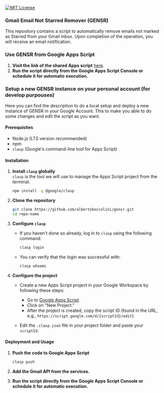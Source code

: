 [![MIT License](https://img.shields.io/badge/License-MIT-yellow.svg)](https://opensource.org/licenses/MIT)

### Gmail Email Not Starred Remover (GENSR)

This repository contains a script to automatically remove emails not marked as Starred from your Gmail inbox. Upon completion of the operation, you will receive an email notification.

### Use GENSR from Google Apps Script

1. **Visit the link of the shared Apps script** [here](https://script.google.com/d/1yAguOlWMdXBvcP8K61dyFPKze6DPW9QrF8BlIaT8c1xnSk6lhy_HlKuj/edit).
2. **Run the script directly from the Google Apps Script Console or schedule it for automatic execution.**

### Setup a new GENSR instance on your personal account (for develop purpouses)

Here you can find the description to do a local setup and deploy a new instance of GENSR in your Google Account. This to make you able to do some changes and edit the script as you want.

#### Prerequisites

- Node.js (LTS version recommended)
- npm
- `clasp` (Google's command-line tool for Apps Script)

#### Installation

1.  **Install `clasp` globally**  
    `clasp` is the tool we will use to manage the Apps Script project from the terminal.

    ```bash
    npm install -g @google/clasp
    ```

2.  **Clone the repository**

    ```bash
    git clone https://github.com/albertoboccolini/gensr.git
    cd repo-name
    ```

3.  **Configure `clasp`**

    - If you haven't done so already, log in to `clasp` using the following command:
      ```bash
      clasp login
      ```
    - You can verify that the login was successful with:
      ```bash
      clasp whoami
      ```

4.  **Configure the project**

    - Create a new Apps Script project in your Google Workspace by following these steps:

      - Go to [Google Apps Script](https://script.google.com/home).
      - Click on "New Project."
      - After the project is created, copy the script ID (found in the URL, e.g., `https://script.google.com/d/{scriptId}/edit`).

    - Edit the `.clasp.json` file in your project folder and paste your `scriptId`.

#### Deployment and Usage

1. **Push the code to Google Apps Script**

   ```bash
   clasp push
   ```

2. **Add the Gmail API from the services.**

3. **Run the script directly from the Google Apps Script Console or schedule it for automatic execution.**
